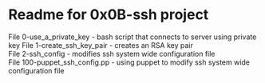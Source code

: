 # Readme for 0x0B-ssh project

File 0-use_a_private_key - bash script that connects to server using private key
File 1-create_ssh_key_pair - creates an RSA key pair  
File 2-ssh_config - modifies ssh system wide configuration file  
File 100-puppet_ssh_config.pp - using puppet to modify ssh system wide configuration file